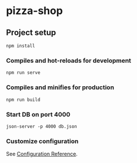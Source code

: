 # pizza-shop

## Project setup
```
npm install
```

### Compiles and hot-reloads for development
```
npm run serve
```

### Compiles and minifies for production
```
npm run build
```

### Start DB on port 4000
```
json-server -p 4000 db.json
```

### Customize configuration
See [Configuration Reference](https://cli.vuejs.org/config/).
